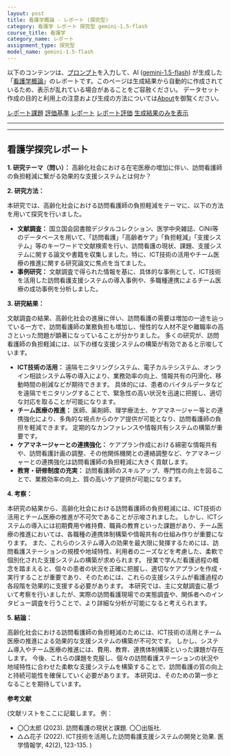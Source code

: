 ```yaml
---
layout: post
title: 看護学概論 - レポート (探究型)
category: 看護学 レポート 探究型 gemini-1.5-flash
course_title: 看護学
category_name: レポート
assignment_type: 探究型
model_name: gemini-1.5-flash
---
```


以下のコンテンツは、[プロンプト](http://127.0.0.1:8000/generated/看護学/gemini-1.5-flash/prompt_レポート-探究型.md)を入力して、AI ([gemini-1.5-flash](contents/gemini-1.5-flash)) が生成した「[看護学概論](/contents/看護学/)」のレポートです。このページは生成結果から自動的に作成されているため、表示が乱れている場合があることをご容赦ください。
データセット作成の目的と利用上の注意および生成の方法については[About](/About)を御覧ください。

[レポート課題](../レポート課題-探究型)
[評価基準](../評価基準-探究型)
[レポート](../レポート-探究型)
[レポート評価](../レポート評価-探究型)
[生成結果のみを表示](http://127.0.0.1:8000/generated/看護学/gemini-1.5-flash/レポート-探究型.md)
  

***
***
  
## 看護学探究レポート

**1. 研究テーマ（問い）：**  高齢化社会における在宅医療の増加に伴い、訪問看護師の負担軽減に繋がる効果的な支援システムとは何か？

**2. 研究方法：**

本研究では、高齢化社会における訪問看護師の負担軽減をテーマに、以下の方法を用いて探究を行いました。

* **文献調査：**  国立国会図書館デジタルコレクション、医学中央雑誌、CiNii等のデータベースを用いて、「訪問看護」「高齢者ケア」「負担軽減」「支援システム」等のキーワードで文献検索を行い、訪問看護の現状、課題、支援システムに関する論文や書籍を収集しました。特に、ICT技術の活用やチーム医療の推進に関する研究論文に焦点を当てました。
* **事例研究：**  文献調査で得られた情報を基に、具体的な事例として、ICT技術を活用した訪問看護支援システムの導入事例や、多職種連携によるチーム医療の成功事例を分析しました。


**3. 研究結果：**

文献調査の結果、高齢化社会の進展に伴い、訪問看護の需要は増加の一途を辿っている一方で、訪問看護師の業務負担も増加し、慢性的な人材不足や離職率の高さといった問題が顕著になっていることが分かりました。  多くの研究が、訪問看護師の負担軽減には、以下の様な支援システムの構築が有効であると示唆しています。

* **ICT技術の活用：**  遠隔モニタリングシステム、電子カルテシステム、オンライン相談システム等の導入により、業務効率の向上、情報共有の円滑化、移動時間の削減などが期待できます。  具体的には、患者のバイタルデータなどを遠隔でモニタリングすることで、緊急性の高い状況を迅速に把握し、適切な対応を取ることが可能になります。
* **チーム医療の推進：**  医師、薬剤師、理学療法士、ケアマネージャー等との連携強化により、多角的な視点からのケア提供が可能となり、訪問看護師の負担を軽減できます。  定期的なカンファレンスや情報共有システムの構築が重要です。
* **ケアマネージャーとの連携強化：**  ケアプラン作成における綿密な情報共有や、訪問看護計画の調整、その他関係機関との連絡調整など、ケアマネージャーとの連携強化は訪問看護師の負担軽減に大きく貢献します。
* **教育・研修制度の充実：**  訪問看護師のスキルアップ、専門性の向上を図ることで、業務効率の向上、質の高いケア提供が可能になります。


**4. 考察：**

本研究の結果から、高齢化社会における訪問看護師の負担軽減には、ICT技術の活用とチーム医療の推進が不可欠であることが示唆されました。  しかし、ICTシステムの導入には初期費用や維持費、職員の教育といった課題があり、チーム医療の推進においては、各職種の連携体制構築や情報共有の仕組み作りが重要になります。  また、これらのシステム導入の効果を最大限に発揮するためには、訪問看護ステーションの規模や地域特性、利用者のニーズなどを考慮した、柔軟で個別化された支援システムの構築が求められます。  授業で学んだ看護過程の概念を踏まえると、個々の患者の状況を正確に把握し、適切なケアプランを作成・実行することが重要であり、そのためには、これらの支援システムが看護過程の各段階を効果的に支援する必要があります。  本研究では、主に文献調査に基づいて考察を行いましたが、実際の訪問看護現場での実態調査や、関係者へのインタビュー調査を行うことで、より詳細な分析が可能になると考えられます。


**5. 結論：**

高齢化社会における訪問看護師の負担軽減のためには、ICT技術の活用とチーム医療の推進による効果的な支援システムの構築が不可欠です。  しかし、システム導入やチーム医療の推進には、費用、教育、連携体制構築といった課題が存在します。  今後、これらの課題を克服し、個々の訪問看護ステーションの状況や地域特性に合わせた柔軟な支援システムを構築することで、訪問看護の質の向上と持続可能性を確保していく必要があります。  本研究は、そのための第一歩となることを期待しています。


**参考文献**

(文献リストをここに記載します。  例：
* 〇〇太郎 (2023). 訪問看護の現状と課題.  〇〇出版社.
* △△花子 (2022). ICT技術を活用した訪問看護支援システムの開発と効果.  医学情報学, 42(2), 123-135.
)
